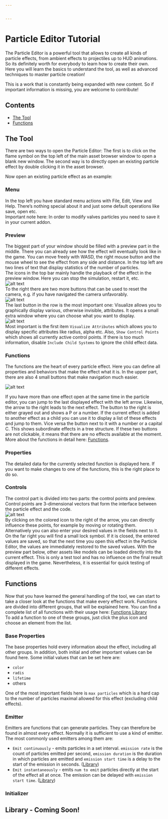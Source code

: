 ```yaml
---


---
```


<h1 id="particle-editor-tutorial">Particle Editor Tutorial</h1>
<p>The Particle Editor is a powerful tool that allows to create all kinds of particle effects, from ambient effects to projectiles up to HUD animations. So its definitely worth for everybody to learn how to create their own.<br>
Here you will learn the basics to understand the tool, as well as advanced techniques to master particle creation!</p>
<p>This is a work that is constantly being expanded with new content. So if important information is missing, you are welcome to contribute!</p>
<h2 id="contents">Contents</h2>
<ul>
<li><a href="#Tool">The Tool</a></li>
<li><a href="#Functions">Functions</a></li>
</ul>
<p><a></a></p>
<h2 id="the-tool">The Tool</h2>
<p>There are two ways to open the Particle Editor: The first is to click on the flame symbol on the top left of the main asset browser window to open a blank new window. The second way is to directly open an existing particle effect by double clicking it in the asset browser.</p>
<p>Now open an existing particle effect as an example:</p>
<h3 id="menu">Menu</h3>
<p>In the top left you have standard menu actions with File, Edit, View and Help. There’s nothing special about it and just some default operations like save, open etc.<br>
Important note here: In order to modify valves particles you need to save it in your current addon.</p>
<h3 id="preview">Preview</h3>
<p>The biggest part of your window should be filled with a preview part in the middle. There you can already see how the effect will eventually look like in the game. You can move freely with WASD, the right mouse button and the mouse wheel to see the effect from any side and distance. In the top left are two lines of text that display statistics of the number of particles.<br>
The icons in the top bar mainly handle the playback of the effect in the preview window. Here you can stop the simulation, restart it, etc.<br>
<img src="https://i.imgur.com/ktpuMb6.png" alt="alt text"><br>
To the right there are two more buttons that can be used to reset the camera, e.g. if you have navigated the camera unfavorably.<br>
<img src="https://i.imgur.com/jMP5TY3.png" alt="alt text"><br>
The last button in the row is the most important one: Visualize allows you to graphically display various, otherwise invisible, attributes. It opens a small extra window where you can choose what you want to display.<br>
<img src="https://i.imgur.com/Mj7G1HC.png" alt="alt text"><br>
Most important is the first item <code>Visualize Attributes</code> which allows you to display specific attributes like radius, alpha etc. Also, <code>Show Control Points</code> which shows all currently active control points. If there is too much information, disable <code>Include Child Systems</code> to ignore the child effect data.</p>
<h3 id="functions">Functions</h3>
<p>The functions are the heart of every particle effect. Here you can define all properties and behaviors that make the effect what it is. In the upper part, there are also 4 small buttons that make navigation much easier.</p>
<p><img src="https://i.imgur.com/XppFQIR.png" alt="alt text"></p>
<p>If you have more than one effect open at the same time in the particle editor, you can jump to the last displayed effect with the left arrow. Likewise, the arrow to the right leads to the next effect. The button to the right is either grayed out and shows a P or a number. If the current effect is added to another effect as a child you can use it to display a list of these effects and jump to them. Vice versa the button next to it with a number or a capital C. This shows subordinate effects in a tree structure. If these two buttons are not clickable, it means that there are no effects available at the moment.<br>
More about the functions in detail here: <a href="#Functions">Functions</a>.</p>
<h3 id="properties">Properties</h3>
<p>The detailed data for the currently selected function is displayed here. If you want to make changes to one of the functions, this is the right place to do so.</p>
<h3 id="controls">Controls</h3>
<p>The control part is divided into two parts: the control points and preview. Control points are 3-dimensional vectors that form the interface between the particle effect and the code.<br>
<img src="https://i.imgur.com/1OU3mSS.png" alt="alt text"><br>
By clicking on the colored icon to the right of the arrow, you can directly influence these points, for example by moving or rotating them. Alternatively you can also enter your desired values in the fields next to it. On the far right you will find a small lock symbol. If it is closed, the entered values are saved, so that the next time you open this effect in the Particle Editor, the values are immediately restored to the saved values. With the preview part below, other assets like models can be loaded directly into the current effect. This is only a test tool and has no influence on the final result displayed in the game. Nevertheless, it is essential for quick testing of different effects.</p>
<p><a></a></p>
<h2 id="functions-1">Functions</h2>
<p>Now that you have learned the general handling of the tool, we can start to take a closer look at the functions that make every effect work. Functions are divided into different groups, that will be explained here. You can find a complete list of all functions with their usage here: <a href="#Library">Functions Library</a><br>
To add a function to one of these groups, just click the plus icon and choose an element from the list.</p>
<h3 id="base-properties">Base Properties</h3>
<p>The base properties hold every information about the effect, including all other groups. In addition, both initial and other important values can be found here. Some initial values that can be set here are:</p>
<ul>
<li><code>color</code></li>
<li><code>radis</code></li>
<li><code>lifetime</code></li>
<li>others</li>
</ul>
<p>One of the most important fields here is <code>max particles</code> which is a hard cap to the number of particles maximal allowed for this effect (excluding child effects).</p>
<h3 id="emitter">Emitter</h3>
<p>Emitters are functions that can generate particles. They can therefore be found in almost every effect. Normally it is sufficient to use a kind of emitter. The most commonly used emitters among them are:</p>
<ul>
<li><code>Emit continuously</code> - emits particles in a set interval. <code>emission rate</code> is the count of particles emitted per second, <code>emission duration</code> is the duration in which particles are emitted and <code>emission start time</code> is a delay to the start of the emission in seconds. (<a href="#Library">Library</a>)</li>
<li><code>Emit instantaneously</code> - emits <code>num to emit</code> particles directly at the start of the effect all at once. The emission can be delayed with <code>emission start time</code>. (<a href="#Library">Library</a>)</li>
</ul>
<h3 id="initializer">Initializer</h3>
<p><a></a></p>
<h2 id="library---coming-soon">Library - Coming Soon!</h2>

